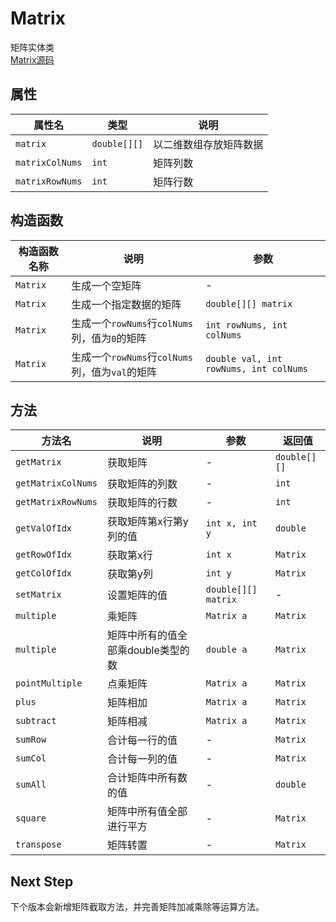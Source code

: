 # Matrix

矩阵实体类  
[Matrix源码][1]

[1]: https://github.com/ineedahouse/top-algorithm-set/blob/dev/src/main/java/com/top/bpnn/Matrix.java

## 属性

| 属性名          | 类型         | 说明                   |
| --------------- | ------------ | ---------------------- |
| `matrix`        | `double[][]` | 以二维数组存放矩阵数据 |
| `matrixColNums` | `int`        | 矩阵列数               |
| `matrixRowNums` | `int`        | 矩阵行数               |

## 构造函数

| 构造函数名称 | 说明                                            | 参数                                   |
| ------------ | ----------------------------------------------- | -------------------------------------- |
| `Matrix`     | 生成一个空矩阵                                  | -                                      |
| `Matrix`     | 生成一个指定数据的矩阵                          | `double[][] matrix`                    |
| `Matrix`     | 生成一个`rowNums`行`colNums`列，值为`0`的矩阵   | `int rowNums, int colNums`             |
| `Matrix`     | 生成一个`rowNums`行`colNums`列，值为`val`的矩阵 | `double val, int rowNums, int colNums` |

## 方法

| 方法名             | 说明                               | 参数                | 返回值       |
| ------------------ | ---------------------------------- | ------------------- | ------------ |
| `getMatrix`        | 获取矩阵                           | -                   | `double[][]` |
| `getMatrixColNums` | 获取矩阵的列数                     | -                   | `int`        |
| `getMatrixRowNums` | 获取矩阵的行数                     | -                   | `int`        |
| `getValOfIdx`      | 获取矩阵第x行第y列的值             | `int x, int y`      | `double`     |
| `getRowOfIdx`      | 获取第x行                          | `int x`             | `Matrix`     |
| `getColOfIdx`      | 获取第y列                          | `int y`             | `Matrix`     |
| `setMatrix`        | 设置矩阵的值                       | `double[][] matrix` | -            |
| `multiple`         | 乘矩阵                             | `Matrix a`          | `Matrix`     |
| `multiple`         | 矩阵中所有的值全部乘double类型的数 | `double a`          | `Matrix`     |
| `pointMultiple`    | 点乘矩阵                           | `Matrix a`          | `Matrix`     |
| `plus`             | 矩阵相加                           | `Matrix a`          | `Matrix`     |
| `subtract`         | 矩阵相减                           | `Matrix a`          | `Matrix`     |
| `sumRow`           | 合计每一行的值                     | -                   | `Matrix`     |
| `sumCol`           | 合计每一列的值                     | -                   | `Matrix`     |
| `sumAll`           | 合计矩阵中所有数的值               | -                   | `double`     |
| `square`           | 矩阵中所有值全部进行平方           | -                   | `Matrix`     |
| `transpose`        | 矩阵转置                           | -                   | `Matrix`     |

## Next Step
下个版本会新增矩阵截取方法，并完善矩阵加减乘除等运算方法。
